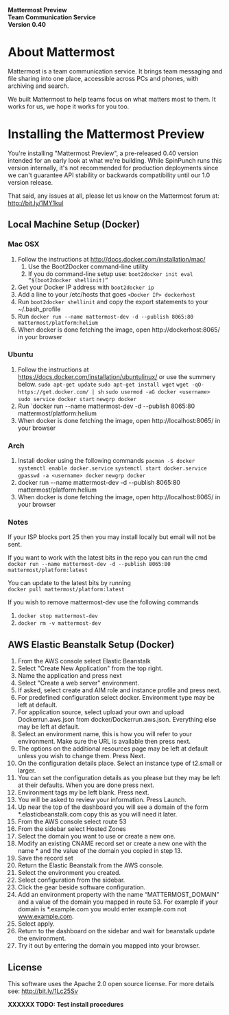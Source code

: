 **Mattermost Preview**  
**Team Communication Service**  
**Version 0.40**


About Mattermost
================

Mattermost is a team communication service. It brings team messaging and file sharing into one place, accessible across PCs and phones, with archiving and search.

We built Mattermost to help teams focus on what matters most to them. It works for us, we hope it works for you too.


Installing the Mattermost Preview 
=================================

You're installing "Mattermost Preview", a pre-released 0.40 version intended for an early look at what we're building. While SpinPunch runs this version internally, it's not recommended for production deployments since we can't guarantee API stability or backwards compatibility until our 1.0 version release. 

That said, any issues at all, please let us know on the Mattermost forum at: http://bit.ly/1MY1kul

Local Machine Setup (Docker)
-----------------------------

### Mac OSX ###

1. Follow the instructions at http://docs.docker.com/installation/mac/  
    1. Use the Boot2Docker command-line utility  
    2. If you do command-line setup use: `boot2docker init eval “$(boot2docker shellinit)”`  
2. Get your Docker IP address with `boot2docker ip`
3. Add a line to your /etc/hosts that goes `<Docker IP> dockerhost`
4. Run `boot2docker shellinit` and copy the export statements to your ~/.bash\_profile
5. Run `docker run --name mattermost-dev -d --publish 8065:80 mattermost/platform:helium`
6. When docker is done fetching the image, open http://dockerhost:8065/ in your browser

### Ubuntu ###
1. Follow the instructions at https://docs.docker.com/installation/ubuntulinux/ or use the summery below.
`sudo apt-get update`
`sudo apt-get install wget`
`wget -qO- https://get.docker.com/ | sh`
`sudo usermod -aG docker <username>`
`sudo service docker start`
`newgrp docker`
2. Run `docker run --name mattermost-dev -d --publish 8065:80 mattermost/platform:helium
3. When docker is done fetching the image, open http://localhost:8065/ in your browser

### Arch ###
1. Install docker using the following commands
`pacman -S docker`
`systemctl enable docker.service`
`systemctl start docker.service`
`gpasswd -a <username> docker`
`newgrp docker`
2. docker run --name mattermost-dev -d --publish 8065:80 mattermost/platform:helium
3. When docker is done fetching the image, open http://localhost:8065/ in your browser

### Notes ###
If your ISP blocks port 25 then you may install locally but email will not be sent.

If you want to work with the latest bits in the repo you can run the cmd  
`docker run --name mattermost-dev -d --publish 8065:80 mattermost/platform:latest`

You can update to the latest bits by running  
`docker pull mattermost/platform:latest`

If you wish to remove mattermost-dev use the following commands  
1. `docker stop mattermost-dev`
2. `docker rm -v mattermost-dev`


AWS Elastic Beanstalk Setup (Docker)
------------------------------------

1. From the AWS console select Elastic Beanstalk
2. Select "Create New Application" from the top right.
3. Name the application and press next
4. Select "Create a web server" environment.
5. If asked, select create and AIM role and instance profile and press next.
6. For predefined configuration select docker. Environment type may be left at default.
7. For application source, select upload your own and upload Dockerrun.aws.json from docker/Dockerrun.aws.json. Everything else may be left at default.
8. Select an environment name, this is how you will refer to your environment. Make sure the URL is available then press next.
9. The options on the additional resources page may be left at default unless you wish to change them. Press Next.
10. On the configuration details place. Select an instance type of t2.small or larger.
11. You can set the configuration details as you please but they may be left at their defaults. When you are done press next.
12. Environment tags my be left blank. Press next.
13. You will be asked to review your information. Press Launch.
14. Up near the top of the dashboard you will see a domain of the form \*.elasticbeanstalk.com copy this as you will need it later.
15. From the AWS console select route 53
16. From the sidebar select Hosted Zones 
17. Select the domain you want to use or create a new one.
18. Modify an existing CNAME record set or create a new one with the name * and the value of the domain you copied in step 13.
19. Save the record set
20. Return the Elastic Beanstalk from the AWS console.
21. Select the environment you created.
22. Select configuration from the sidebar.
23. Click the gear beside software configuration.
24. Add an environment property with the name “MATTERMOST\_DOMAIN” and a value of the domain you mapped in route 53. For example if your domain is \*.example.com you would enter example.com not www.example.com.
25. Select apply.
26. Return to the dashboard on the sidebar and wait for beanstalk update the environment.
27. Try it out by entering the domain you mapped into your browser.

License
-------

This software uses the Apache 2.0 open source license. For more details see: http://bit.ly/1Lc25Sv  


**XXXXXX TODO: Test install procedures**
